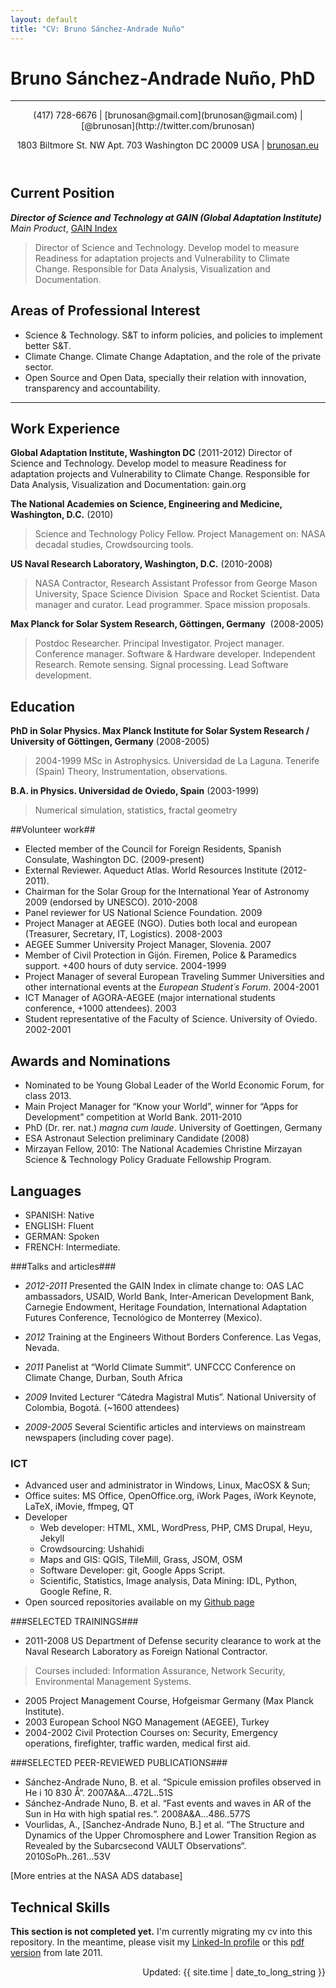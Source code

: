 ```yaml
---
layout: default 
title: "CV: Bruno Sánchez-Andrade Nuño"
---
```

# Bruno Sánchez-Andrade Nuño, PhD #
***
<header>
(417) 728-6676 | [brunosan@gmail.com](brunosan@gmail.com) | [@brunosan](http://twitter.com/brunosan)   

1803 Biltmore St. NW Apt. 703  Washington DC 20009 USA | [brunosan.eu](http://www.brunosan.eu)
</header>


## Current Position ##

***Director of Science and Technology at GAIN (Global Adaptation Institute)***  
*Main Product*, [GAIN Index](http://index.gain.org)  
> Director of Science and Technology. Develop model to measure Readiness for adaptation projects and
Vulnerability to Climate Change. Responsible for Data Analysis, Visualization and Documentation.

## Areas of Professional Interest ##

* Science & Technology. S&T to inform policies, and policies to implement better S&T.
* Climate Change. Climate Change Adaptation, and the role of the private sector.
* Open Source and Open Data, specially their relation with innovation, transparency and accountability.

<hr>


## Work Experience ##
**Global Adaptation Institute, Washington DC** (2011-2012)
    Director of Science and Technology. Develop model to measure Readiness for adaptation projects and Vulnerability to Climate Change. Responsible for Data Analysis, Visualization and Documentation: gain.org

**The National Academies on Science, Engineering and Medicine, Washington, D.C.** (2010)
> Science and Technology Policy Fellow. Project Management on: NASA decadal studies, Crowdsourcing tools.

**US Naval Research Laboratory, Washington, D.C.**  (2010-2008)
> NASA Contractor, Research Assistant Professor from George Mason University, Space Science Division 	    Space and Rocket Scientist. Data manager and curator. Lead programmer. Space mission proposals. 

**Max Planck for Solar System Research, Göttingen, Germany**  (2008-2005)
> Postdoc Researcher. Principal Investigator. Project manager. Conference manager. Software & Hardware developer. Independent Research. Remote sensing. Signal processing. Lead Software development.

## Education ##
**PhD in Solar Physics. Max Planck Institute for Solar System Research / University of Göttingen, Germany** (2008-2005)
> 2004-1999 MSc in Astrophysics. Universidad de La Laguna. Tenerife (Spain) Theory, Instrumentation, observations.

**B.A. in Physics. Universidad de Oviedo, Spain** (2003-1999)
> Numerical simulation, statistics, fractal geometry
 		
##Volunteer work##
* Elected member of the Council for Foreign Residents, Spanish Consulate, Washington DC. (2009-present)
* External Reviewer. Aqueduct Atlas. World Resources Institute (2012-2011). 
* Chairman for the Solar Group for the International Year of Astronomy 2009 (endorsed by UNESCO). 2010-2008
* Panel reviewer for US National Science Foundation. 2009
* Project Manager at AEGEE (NGO). Duties both local and european (Treasurer, Secretary, IT, Logistics). 2008-2003
* AEGEE Summer University Project Manager, Slovenia. 2007 	
* Member of Civil Protection in Gijón. Firemen, Police & Paramedics support. +400 hours of duty service. 2004-1999 	
* Project Manager of several European Traveling Summer Universities and other international events at the *European Student´s Forum*. 2004-2001	
* ICT Manager of AGORA-AEGEE (major international students conference, +1000 attendees). 2003 	
* Student representative of the Faculty of Science. University of Oviedo. 2002-2001	


## Awards and Nominations ##
* Nominated to be Young Global Leader of the World Economic Forum, for class 2013.
* Main Project Manager for “Know your World”, winner for “Apps for Development” competition at World Bank. 2011-2010	
* PhD (Dr. rer. nat.) *magna cum laude*. University of Goettingen, Germany
* ESA Astronaut Selection preliminary Candidate (2008)
* Mirzayan Fellow, 2010: The National Academies Christine Mirzayan Science & Technology Policy Graduate Fellowship Program.



## Languages ##
* SPANISH: Native	
* ENGLISH: Fluent
* GERMAN: Spoken 		
* FRENCH: Intermediate. 

###Talks and articles###
- *2012-2011* Presented the GAIN Index in climate change to: OAS LAC ambassadors, USAID, World Bank, Inter-American Development Bank, Carnegie Endowment, Heritage Foundation, International Adaptation Futures Conference, Tecnológico de Monterrey (Mexico).

- *2012* Training at the Engineers Without Borders Conference. Las Vegas, Nevada.
- *2011* Panelist at “World Climate Summit”. UNFCCC Conference on Climate Change, Durban, South Africa
- *2009* 	Invited Lecturer “Cátedra Magistral Mutis”. National University of Colombia, Bogotá. (~1600 attendees)
- *2009-2005* 	Several Scientific articles and interviews on mainstream newspapers (including cover page).

### ICT	
* Advanced user and administrator in Windows, Linux, MacOSX & Sun; 
* Office suites: MS Office, OpenOffice.org, iWork Pages, iWork Keynote, LaTeX, iMovie, ffmpeg, QT
*   Developer
    * Web developer: HTML, XML, WordPress, PHP, CMS Drupal, Heyu, Jekyll 
    * Crowdsourcing: Ushahidi
    * Maps and GIS: QGIS, TileMill, Grass, JSOM, OSM
    * Software Developer:  git, Google Apps Script. 
    * Scientific, Statistics, Image analysis, Data Mining: IDL, Python, Google Refine, R.
   * Open sourced repositories available on my [Github page](www.github.com/brunosan)

###SELECTED TRAININGS###
* 2011-2008  US Department of Defense security clearance to work at the Naval Research Laboratory as Foreign National 	Contractor. 
 > Courses included: Information Assurance, Network Security, Environmental Management Systems.  
* 2005 	Project Management Course, Hofgeismar Germany (Max Planck Institute).
* 2003	European School NGO Management (AEGEE), Turkey
* 2004-2002 	Civil Protection Courses on: Security, Emergency operations, firefighter, traffic warden, medical first aid.

###SELECTED PEER-REVIEWED PUBLICATIONS###
* Sánchez-Andrade Nuno, B. et al. “Spicule emission profiles observed in He i 10 830 Å“. 2007A&A...472L..51S
* Sánchez-Andrade Nuno, B. et al. “Fast events and waves in AR of the Sun in Hα with high spatial res.“. 2008A&A...486..577S
* Vourlidas, A., [Sanchez-Andrade Nuno, B.] et al. “The Structure and Dynamics of the Upper Chromosphere and Lower Transition Region as Revealed by the Subarcsecond VAULT Observations“. 2010SoPh..261...53V

[More entries at the NASA ADS database]


## Technical Skills ##


**This section is not completed yet.**
I'm currently migrating my cv into this repository. In the meantime,
please visit my <a href="http://www.linkedin.com/profile/view?id=20589360&amp;locale=en_US&amp;trk=tab_pro">Linked-In
profile</a>  or this <a
href="https://dl.dropbox.com/u/4234369/resume-brunosan.pdf">pdf
version</a> from late 2011. </p>



<footer>
<div align="right">
Updated: {{ site.time | date_to_long_string }}
</div>
</footer>
